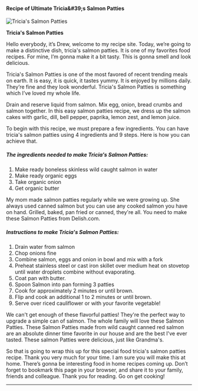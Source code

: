             

#### Recipe of Ultimate Tricia&amp;#39;s Salmon Patties

![Tricia's Salmon Patties](https://img-global.cpcdn.com/recipes/305e289118635463/751x532cq70/tricias-salmon-patties-recipe-main-photo.jpg)

**Tricia's Salmon Patties**

Hello everybody, it’s Drew, welcome to my recipe site. Today, we’re going to make a distinctive dish, tricia's salmon patties. It is one of my favorites food recipes. For mine, I’m gonna make it a bit tasty. This is gonna smell and look delicious.

Tricia's Salmon Patties is one of the most favored of recent trending meals on earth. It is easy, it is quick, it tastes yummy. It is enjoyed by millions daily. They’re fine and they look wonderful. Tricia's Salmon Patties is something which I’ve loved my whole life.

Drain and reserve liquid from salmon. Mix egg, onion, bread crumbs and salmon together. In this easy salmon patties recipe, we dress up the salmon cakes with garlic, dill, bell pepper, paprika, lemon zest, and lemon juice.

To begin with this recipe, we must prepare a few ingredients. You can have tricia's salmon patties using 4 ingredients and 9 steps. Here is how you can achieve that.

##### The ingredients needed to make Tricia's Salmon Patties:

1.  Make ready boneless skinless wild caught salmon in water
2.  Make ready organic eggs
3.  Take organic onion
4.  Get organic butter

My mom made salmon patties regularly while we were growing up. She always used canned salmon but you can use any cooked salmon you have on hand. Grilled, baked, pan fried or canned, they're all. You need to make these Salmon Patties from Delish.com.

##### Instructions to make Tricia's Salmon Patties:

1.  Drain water from salmon
2.  Chop onions fine
3.  Combine salmon, eggs and onion in bowl and mix with a fork
4.  Preheat stainless steel or cast iron skillet over medium heat on stovetop until water droplets combine without evaporating.
5.  Coat pan with butter.
6.  Spoon Salmon into pan forming 3 patties
7.  Cook for approximately 2 minutes or until brown.
8.  Flip and cook an additional 1 to 2 minutes or until brown.
9.  Serve over riced cauliflower or with your favorite vegetable!

We can't get enough of these flavorful patties! They're the perfect way to upgrade a simple can of salmon. The whole family will love these Salmon Patties. These Salmon Patties made from wild caught canned red salmon are an absolute dinner time favorite in our house and are the best I've ever tasted. These salmon Patties were delicious, just like Grandma's.

So that is going to wrap this up for this special food tricia's salmon patties recipe. Thank you very much for your time. I am sure you will make this at home. There’s gonna be interesting food in home recipes coming up. Don’t forget to bookmark this page in your browser, and share it to your family, friends and colleague. Thank you for reading. Go on get cooking!

* * *